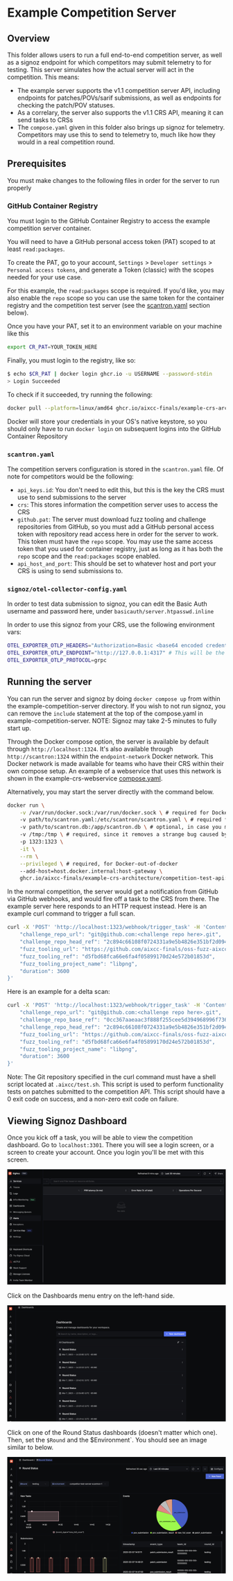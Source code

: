 # Example Competition Server

## Overview

This folder allows users to run a full end-to-end competition server, as well as a signoz endpoint for which competitors may submit telemetry to for testing.
This server simulates how the actual server will act in the competition. This means:

- The example server supports the v1.1 competition server API, including endpoints for patches/POVs/sarif submissions, as well as endpoints for checking the patch/POV statuses.
- As a correlary, the server also supports the v1.1 CRS API, meaning it can send tasks to CRSs
- The `compose.yaml` given in this folder also brings up signoz for telemetry. Competitors may use this to send to telemetry to, much like how they would in a real competition round.

## Prerequisites

You must make changes to the following files in order for the server to run properly

### GitHub Container Registry

You must login to the GitHub Container Registry to access the example competition server container.

You will need to have a GitHub personal access token (PAT) scoped to at least `read:packages`.

To create the PAT, go to your account, `Settings` > `Developer settings` > `Personal access tokens`, and generate a Token (classic) with the scopes needed for your use case.

For this example, the `read:packages` scope is required. If you'd like, you may also enable the `repo` scope so you can use the same token for the container registry and the competition test server (see the [scantron.yaml](#scantronyaml)
section below).

Once you have your PAT, set it to an environment variable on your machine like this

```bash
export CR_PAT=YOUR_TOKEN_HERE
```

Finally, you must login to the registry, like so:

```bash
$ echo $CR_PAT | docker login ghcr.io -u USERNAME --password-stdin
> Login Succeeded
```

To check if it succeeded, try running the following:

```bash
docker pull --platform=linux/amd64 ghcr.io/aixcc-finals/example-crs-architecture/competition-test-api:v1.1-rc2
```

Docker will store your credentials in your OS's native keystore, so you should only have to run `docker login` on subsequent logins into the GitHub Container Repository

### `scantron.yaml`

The competition servers configuration is stored in the `scantron.yaml` file. Of note for competitors
would be the following:

- `api_keys.id`: You don't need to edit this, but this is the key the CRS must use to send submissions to the server
- `crs`: This stores information the competition server uses to access the CRS
- `github.pat`: The server must download fuzz tooling and challenge repositories from GitHub, so you must add a GitHub personal access token with repository read access here in order for the server to work. This token
  must have the `repo` scope. You may use the same access token that you used for container registry, just as long as it has both the `repo` scope and the `read:packages` scope enabled.
- `api_host_and_port`: This should be set to whatever host and port your CRS is using to send submissions to.

### `signoz/otel-collector-config.yaml`

In order to test data submission to signoz, you can edit the Basic Auth username and password here, under `basicauth/server.htpasswd.inline`

In order to use this signoz from your CRS, use the following environment vars:

```bash
OTEL_EXPORTER_OTLP_HEADERS="Authorization=Basic <base64 encoded credentials in format username:password>"
OTEL_EXPORTER_OTLP_ENDPOINT="http://127.0.0.1:4317" # This will be the Team-specific telemetry server configured by the Organizers.
OTEL_EXPORTER_OTLP_PROTOCOL=grpc
```

## Running the server

You can run the server and signoz by doing `docker compose up` from within the example-competition-server directory.
If you wish to not run signoz, you can remove the `include` statement at the top of the compose.yaml in example-competition-server. NOTE: Signoz may take 2-5 minutes to fully start up.

Through the Docker compose option, the server is available by default through `http://localhost:1324`. It's also available through `http://scantron:1324` within the `endpoint-network` Docker network. This Docker network
is made available for teams who have their CRS within their own compose setup. An example of a webservice that uses this network is shown in the example-crs-webservice
[compose.yaml](https://github.com/aixcc-finals/example-crs-architecture/blob/main/example-crs-webservice/compose.yaml).

Alternatively, you may start the server directly with the command below.

```bash
docker run \
    -v /var/run/docker.sock:/var/run/docker.sock \ # required for Docker-out-of-docker stuff
    -v path/to/scantron.yaml:/etc/scantron/scantron.yaml \ # required for server configuration
    -v path/to/scantron.db:/app/scantron.db \ # optional, in case you may have a sqlite3 database from a previous run you want to use again
    -v /tmp:/tmp \ # required, since it removes a strange bug caused by us doing Docker-out-of-docker
    -p 1323:1323 \
    -it \
    --rm \
    --privileged \ # required, for Docker-out-of-docker
    --add-host=host.docker.internal:host-gateway \
    ghcr.io/aixcc-finals/example-crs-architecture/competition-test-api:v1.1-rc2 server
```

In the normal competition, the server would get a notification from GitHub via GitHub webhooks, and would fire off a task to
the CRS from there. The example server here responds to an HTTP request instead. Here is an example curl command to
trigger a full scan.

```bash
curl -X 'POST' 'http://localhost:1323/webhook/trigger_task' -H 'Content-Type: application/json' -d '{
    "challenge_repo_url": "git@github.com:<challenge repo here>.git",
    "challenge_repo_head_ref": "2c894c66108f0724331a9e5b4826e351bf2d094b",
    "fuzz_tooling_url": "https://github.com/aixcc-finals/oss-fuzz-aixcc.git",
    "fuzz_tooling_ref": "d5fbd68fca66e6fa4f05899170d24e572b01853d",
    "fuzz_tooling_project_name": "libpng",
    "duration": 3600
}'
```

Here is an example for a delta scan:

```bash
curl -X 'POST' 'http://localhost:1323/webhook/trigger_task' -H 'Content-Type: application/json' -d '{
    "challenge_repo_url": "git@github.com:<challenge repo here>.git",
    "challenge_repo_base_ref": "0cc367aaeaac3f888f255cee5d394968996f736e",
    "challenge_repo_head_ref": "2c894c66108f0724331a9e5b4826e351bf2d094b",
    "fuzz_tooling_url": "https://github.com/aixcc-finals/oss-fuzz-aixcc.git",
    "fuzz_tooling_ref": "d5fbd68fca66e6fa4f05899170d24e572b01853d",
    "fuzz_tooling_project_name": "libpng",
    "duration": 3600
}'
```

Note: The Git repository specified in the curl command must have a shell script located at `.aixcc/test.sh`. This script is used to perform functionality tests on patches submitted to the competition API. This script
should have a 0 exit code on success, and a non-zero exit code on failure.

## Viewing Signoz Dashboard

Once you kick off a task, you will be able to view the competition dashboard. Go to `localhost:3301`.
There you will see a login screen, or a screen to create your account. Once you login you'll be met
with this screen.

![Signoz Home Screen](./images/initial-login.png)

Click on the Dashboards menu entry on the left-hand side.

![Signoz Dashboards](./images/dashboards.png)

Click on one of the Round Status dashboards (doesn't matter which one). Then, set the `$Round`
and the $Environment`. You should see an image similar to below.

![Signoz Round Status](./images/round-status.png)
